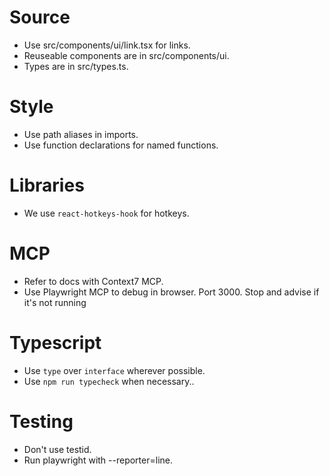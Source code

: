 # Source

- Use src/components/ui/link.tsx for links.
- Reuseable components are in src/components/ui.
- Types are in src/types.ts.

# Style

- Use path aliases in imports.
- Use function declarations for named functions.

# Libraries

- We use `react-hotkeys-hook` for hotkeys.

# MCP

- Refer to docs with Context7 MCP.
- Use Playwright MCP to debug in browser. Port 3000. Stop and advise if it's not running

# Typescript

- Use `type` over `interface` wherever possible.
- Use `npm run typecheck` when necessary..

# Testing

- Don't use testid.
- Run playwright with --reporter=line.
